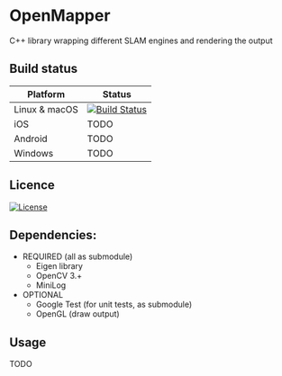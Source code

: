 # OpenMapper
C++ library wrapping different SLAM engines and rendering the output


## Build status

| Platform  | Status   |
| --------- | ---------|
| Linux & macOS     | [![Build Status](https://travis-ci.org/OpenMapper/OpenMapper.svg?branch=master)](https://travis-ci.org/OpenMapper/OpenMapper) |
| iOS   | TODO |
| Android   | TODO |
| Windows   | TODO |

## Licence

[![License](https://img.shields.io/badge/License-Apache%202.0-blue.svg)](https://opensource.org/licenses/Apache-2.0)

<!-- TODO(gocaros): add link to the dependencies here.  -->
## Dependencies:
* REQUIRED (all as submodule)
  * Eigen library
  * OpenCV 3.+
  * MiniLog
* OPTIONAL
  * Google Test (for unit tests, as submodule)
  * OpenGL (draw output)

## Usage
  TODO
